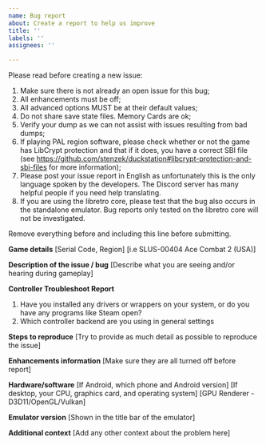 ```yaml
---
name: Bug report
about: Create a report to help us improve
title: ''
labels: ''
assignees: ''

---
```


Please read before creating a new issue:

1. Make sure there is not already an open issue for this bug;
2. All enhancements must be off;
3. All advanced options MUST be at their default values;
4. Do not share save state files. Memory Cards are ok;
5. Verify your dump as we can not assist with issues resulting from bad dumps;
6. If playing PAL region software, please check whether or not the game has LibCrypt protection and that if it does, you have a correct SBI file (see https://github.com/stenzek/duckstation#libcrypt-protection-and-sbi-files for more information);
7. Please post your issue report in English as unfortunately this is the only language spoken by the developers. The Discord server has many helpful people if you need help translating.
8. If you are using the libretro core, please test that the bug also occurs in the standalone emulator. Bug reports only tested on the libretro core will not be investigated.

Remove everything before and including this line before submitting.

**Game details**
[Serial Code, Region]
[i.e SLUS-00404 Ace Combat 2 (USA)]

**Description of the issue / bug**
[Describe what you are seeing and/or hearing during gameplay]

**Controller Troubleshoot Report**
1. Have you installed any drivers or wrappers on your system, or do you have any programs like Steam open?
2. Which controller backend are you using in general settings

**Steps to reproduce**
[Try to provide as much detail as possible to reproduce the issue]

**Enhancements information**
[Make sure they are all turned off before report]

**Hardware/software**
[If Android, which phone and Android version]
[If desktop, your CPU, graphics card, and operating system]
[GPU Renderer - D3D11/OpenGL/Vulkan]

**Emulator version**
[Shown in the title bar of the emulator]

**Additional context**
[Add any other context about the problem here]

